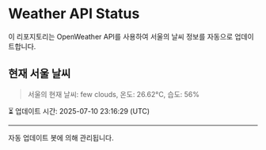 
# Weather API Status

이 리포지토리는 OpenWeather API를 사용하여 서울의 날씨 정보를 자동으로 업데이트합니다.

## 현재 서울 날씨
> 서울의 현재 날씨: few clouds, 온도: 26.62°C, 습도: 56%

⏳ 업데이트 시간: 2025-07-10 23:16:29 (UTC)

---
자동 업데이트 봇에 의해 관리됩니다.
